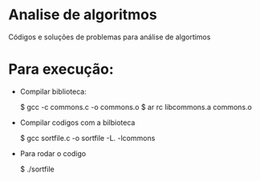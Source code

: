 # Analise de algoritmos
 Códigos e soluções de problemas para análise de algortimos

 # Para execução:
   - Compilar biblioteca:
    
        $ gcc -c commons.c -o commons.o
        $ ar rc libcommons.a commons.o
   
   - Compilar codigos com a bilbioteca
   
        $ gcc sortfile.c -o sortfile -L. -lcommons
       
   - Para rodar o codigo
   
        $ ./sortfile
